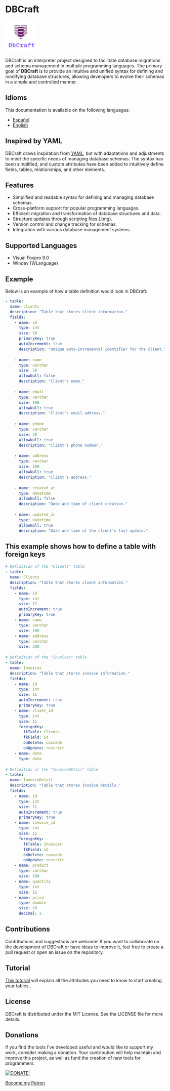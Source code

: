# DBCraft
![](DBCraft.png)

DBCraft is an interpreter project designed to facilitate database migrations and schema management in multiple programming languages. The primary goal of **DBCraft** is to provide an intuitive and unified syntax for defining and modifying database structures, allowing developers to evolve their schemas in a simple and controlled manner.

## Idioms
This documentation is available on the following languages:
- [Español](README.md)
- [English](english.md)

## Inspired by YAML

DBCraft draws inspiration from [YAML](https://yaml.org/), but with adaptations and adjustments to meet the specific needs of managing database schemas. The syntax has been simplified, and custom attributes have been added to intuitively define fields, tables, relationships, and other elements.

## Features

- Simplified and readable syntax for defining and managing database schemas.
- Cross-platform support for popular programming languages.
- Efficient migration and transformation of database structures and data.
- Structure updates through scripting files (.tmg).
- Version control and change tracking for schemas.
- Integration with various database management systems.

## Supported Languages

- Visual Foxpro 9.0
- Windev (WLanguage)

## Example

Below is an example of how a table definition would look in DBCraft:

```yaml
- table:
  name: clients
  description: "Table that stores client information."
  fields:
    - name: id
      type: int
      size: 10
      primaryKey: true
      autoIncrement: true
      description: "Unique auto-incremental identifier for the client."

    - name: name
      type: varchar
      size: 50
      allowNull: false
      description: "Client's name."

    - name: email
      type: varchar
      size: 100
      allowNull: true
      description: "Client's email address."

    - name: phone
      type: varchar
      size: 20
      allowNull: true
      description: "Client's phone number."

    - name: address
      type: varchar
      size: 100
      allowNull: true
      description: "Client's address."

    - name: created_at
      type: datetime
      allowNull: false
      description: "Date and time of client creation."

    - name: updated_at
      type: datetime
      allowNull: true
      description: "Date and time of the client's last update."
```

## This example shows how to define a table with foreign keys

```yaml
# Definition of the "Clients" table
- table:
  name: Clients
  description: "Table that stores client information."
  fields:
    - name: id
      type: int
      size: 11
      autoIncrement: true
      primaryKey: true
    - name: name
      type: varchar
      size: 100
    - name: address
      type: varchar
      size: 200

# Definition of the "Invoices" table
- table:
  name: Invoices
  description: "Table that stores invoice information."
  fields:
    - name: id
      type: int
      size: 11
      autoIncrement: true
      primaryKey: true
    - name: client_id
      type: int
      size: 11
      foreignKey:
        fkTable: Clients
        fkField: id
        onDelete: cascade
        onUpdate: restrict
    - name: date
      type: date

# Definition of the "InvoiceDetail" table
- table:
  name: InvoiceDetail
  description: "Table that stores invoice details."
  fields:
    - name: id
      type: int
      size: 11
      autoIncrement: true
      primaryKey: true
    - name: invoice_id
      type: int
      size: 11
      foreignKey:
        fkTable: Invoices
        fkField: id
        onDelete: cascade
        onUpdate: restrict
    - name: product
      type: varchar
      size: 100
    - name: quantity
      type: int
      size: 11
    - name: price
      type: double
      size: 10
      decimal: 2
```

## Contributions

Contributions and suggestions are welcome! If you want to collaborate on the development of DBCraft or have ideas to improve it, feel free to create a pull request or open an issue on the repository.

## Tutorial

[This tutorial](tutorial_en.md) will explain all the attributes you need to know to start creating your tables..

## License

DBCraft is distributed under the MIT License. See the LICENSE file for more details.

## Donations

If you find the tools I've developed useful and would like to support my work, consider making a donation. Your contribution will help maintain and improve this project, as well as fund the creation of new tools for programmers.

[![DONATE!](http://www.pngall.com/wp-content/uploads/2016/05/PayPal-Donate-Button-PNG-File-180x100.png)](https://www.paypal.com/donate/?hosted_button_id=LXQYXFP77AD2G)

[Become my Patron](https://www.patreon.com/IrwinRodriguez)
